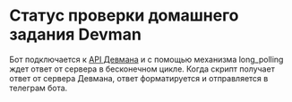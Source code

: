 # Статус проверки домашнего задания Devman

Бот подключается к [API Девмана](https://dvmn.org/api/docs/) и с помощью механизма long_polling
ждет ответ от сервера в бесконечном цикле. Когда скрипт получает ответ от сервера Девмана, ответ форматируется 
и отправляется в телеграм бота. 